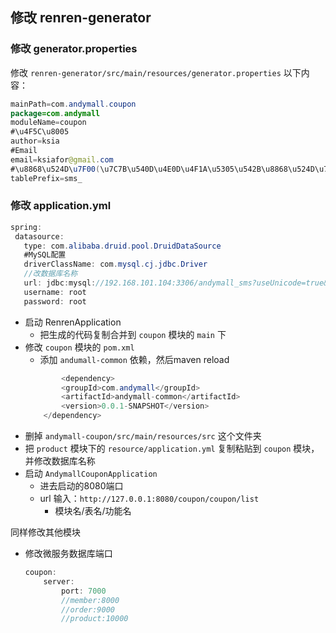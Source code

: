 ## 修改 renren-generator

### 修改 generator.properties
修改 `renren-generator/src/main/resources/generator.properties` 以下内容：
```java
mainPath=com.andymall.coupon
package=com.andymall
moduleName=coupon
#\u4F5C\u8005
author=ksia
#Email
email=ksiafor@gmail.com
#\u8868\u524D\u7F00(\u7C7B\u540D\u4E0D\u4F1A\u5305\u542B\u8868\u524D\u7F00)
tablePrefix=sms_
```
### 修改 application.yml

 ```java
 spring:
  datasource:
    type: com.alibaba.druid.pool.DruidDataSource
    #MySQL配置
    driverClassName: com.mysql.cj.jdbc.Driver
    //改数据库名称
    url: jdbc:mysql://192.168.101.104:3306/andymall_sms?useUnicode=true&characterEncoding=UTF-8&useSSL=false&serverTimezone=Asia/Shanghai
    username: root
    password: root
```

- 启动 RenrenApplication
	- 把生成的代码复制合并到 `coupon` 模块的 `main` 下
- 修改 `coupon` 模块的 `pom.xml`
	- 添加 `andumall-common` 依赖，然后maven reload
	```java
	        <dependency>
            <groupId>com.andymall</groupId>
            <artifactId>andymall-common</artifactId>
            <version>0.0.1-SNAPSHOT</version>
        </dependency>
	```
- 删掉 `andymall-coupon/src/main/resources/src` 这个文件夹
- 把 `product` 模块下的 `resource/application.yml` 复制粘贴到 `coupon` 模块，并修改数据库名称
- 启动 `AndymallCouponApplication`
	- 进去启动的8080端口
	- url 输入：`http://127.0.0.1:8080/coupon/coupon/list`
		- 模块名/表名/功能名

同样修改其他模块
- 修改微服务数据库端口
	```java
	coupon:
		server:  
			port: 7000
			//member:8000
			//order:9000
			//product:10000
```